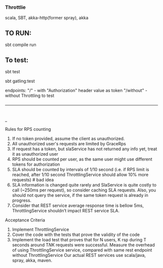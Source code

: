### Throttlie
scala, SBT, akka-http(former spray), akka 

## TO RUN:
sbt compile run

## To test:
sbt test

sbt gatling:test



endpoints: "/" - with "Authorization" header value as token
"/without" - without Throttling to test











### 

____
##
#
_

Rules for RPS counting
1. If no token provided, assume the client as unauthorized.
2. All unauthorized user's requests are limited by GraceRps
3. If request has a token, but slaService has not returned any info yet,
treat it as unauthorized user
4. RPS should be counted per user, as the same user might use
different tokens for authorization
5. SLA should be counted by intervals of 1/10 second (i.e. if RPS
limit is reached, after 1/10 second ThrottlingService should allow
10% more requests) # bad idea
6. SLA information is changed quite rarely and SlaService is quite
costly to call (~250ms per request), so consider caching SLA
requests. Also, you should not query the service, if the same token
request is already in progress.
7. Consider that REST service average response time is bellow 5ms,
ThrottlingService shouldn’t impact REST service SLA.

Acceptance Criteria
1. Implement ThrottlingService
2. Cover the code with the tests that prove the validity of the code
3. Implement the load test that proves that for N users, K rsp during T
seconds around T*N*K requests were successful. Measure the
overhead of using ThrottlingService service, compared with same
rest endpoint without ThrottlingService
Our actual REST services use scala/java, spray, akka, maven.
